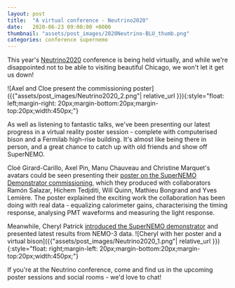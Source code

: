 ```yaml
---
layout: post
title:  "A virtual conference - Neutrino2020"
date:   2020-06-23 09:00:00 +0000
thumbnail: "assets/post_images/2020Neutrino-BLU_thumb.png"
categories: conference supernemo
---
```


This year's [Neutrino2020](https://conferences.fnal.gov/nu2020/) conference is being held virtually, and while we're disappointed not to be able to visiting beautiful Chicago, we won't let it get us down! 

![Axel and Cloe present the commissioning poster]({{"assets/post_images/Neutrino2020_2.png"| relative_url }}){:style="float: left;margin-right: 20px;margin-bottom:20px;margin-top:20px;width:450px;"}


As well as listening to fantastic talks, we've been presenting our latest progress in a virtual reality poster session - complete with computerised bison and a Fermilab high-rise building. It's almost like being there in person, and a great chance to catch up with old friends and show off SuperNEMO. 

Cloé Girard-Carillo, Axel Pin, Manu Chauveau and Christine Marquet's avatars could be seen presenting their [poster on the SuperNEMO Demonstrator commissioning](https://nusoft.fnal.gov/nova/nu2020postersession/pdf/posterPDF-457.pdf), which they produced with collaborators Ramón Salazar, Hichem Tedjditi, Will Quinn, Mathieu Bongrand and Yves Lemière. The poster explained the exciting work the collaboration has been doing with real data - equalizing calorimeter gains, characterising the timing response, analysing PMT waveforms and measuring the light response.

Meanwhile, Cheryl Patrick [introduced the SuperNEMO demonstrator](https://nusoft.fnal.gov/nova/nu2020postersession/pdf/posterPDF-310.pdf) and presented latest results from NEMO-3 data.
![Cheryl with her poster and a virtual bison]({{"assets/post_images/Neutrino2020_1.png"| relative_url }}){:style="float: right;margin-left: 20px;margin-bottom:20px;margin-top:20px;width:450px;"}

If you're at the Neutrino conference, come and find us in the upcoming poster sessions and social rooms - we'd love to chat!
